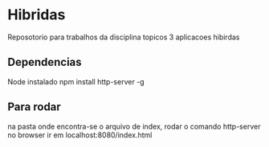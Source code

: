 # Hibridas
Reposotorio para trabalhos da disciplina topicos 3 aplicacoes hibirdas

## Dependencias
Node instalado
npm install http-server -g

## Para rodar

na pasta onde encontra-se o arquivo de index, rodar o comando http-server 
no browser ir em localhost:8080/index.html